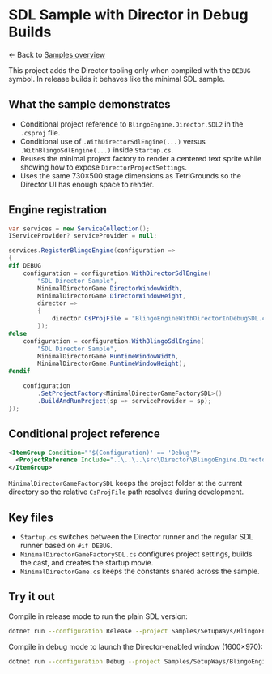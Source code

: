 # SDL Sample with Director in Debug Builds

← Back to [Samples overview](../../ReadMe.md)

This project adds the Director tooling only when compiled with the `DEBUG` symbol.
In release builds it behaves like the minimal SDL sample.

## What the sample demonstrates
- Conditional project reference to `BlingoEngine.Director.SDL2` in the `.csproj` file.
- Conditional use of `.WithDirectorSdlEngine(...)` versus `.WithBlingoSdlEngine(...)` inside `Startup.cs`.
- Reuses the minimal project factory to render a centered text sprite while showing how to expose `DirectorProjectSettings`.
- Uses the same 730×500 stage dimensions as TetriGrounds so the Director UI has enough space to render.

## Engine registration
```csharp
var services = new ServiceCollection();
IServiceProvider? serviceProvider = null;

services.RegisterBlingoEngine(configuration =>
{
#if DEBUG
    configuration = configuration.WithDirectorSdlEngine(
        "SDL Director Sample",
        MinimalDirectorGame.DirectorWindowWidth,
        MinimalDirectorGame.DirectorWindowHeight,
        director =>
        {
            director.CsProjFile = "BlingoEngineWithDirectorInDebugSDL.csproj";
        });
#else
    configuration = configuration.WithBlingoSdlEngine(
        "SDL Director Sample",
        MinimalDirectorGame.RuntimeWindowWidth,
        MinimalDirectorGame.RuntimeWindowHeight);
#endif

    configuration
        .SetProjectFactory<MinimalDirectorGameFactorySDL>()
        .BuildAndRunProject(sp => serviceProvider = sp);
});
```

## Conditional project reference
```xml
<ItemGroup Condition="'$(Configuration)' == 'Debug'">
  <ProjectReference Include="..\..\..\src\Director\BlingoEngine.Director.SDL2\BlingoEngine.Director.SDL2.csproj" />
</ItemGroup>
```

`MinimalDirectorGameFactorySDL` keeps the project folder at the current directory so the relative `CsProjFile` path resolves during development.

## Key files
- `Startup.cs` switches between the Director runner and the regular SDL runner based on `#if DEBUG`.
- `MinimalDirectorGameFactorySDL.cs` configures project settings, builds the cast, and creates the startup movie.
- `MinimalDirectorGame.cs` keeps the constants shared across the sample.

## Try it out
Compile in release mode to run the plain SDL version:

```bash
dotnet run --configuration Release --project Samples/SetupWays/BlingoEngineWithDirectorInDebugSDL/BlingoEngineWithDirectorInDebugSDL.csproj
```

Compile in debug mode to launch the Director-enabled window (1600×970):

```bash
dotnet run --configuration Debug --project Samples/SetupWays/BlingoEngineWithDirectorInDebugSDL/BlingoEngineWithDirectorInDebugSDL.csproj
```


